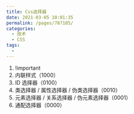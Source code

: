 ```yaml
---
title: Css选择器
date: 2021-03-05 10:01:35
permalink: /pages/787105/
categories:
  - 技术
  - CSS
tags:
  - 
---
```

1. !important
2. 内联样式（1000）
3. ID 选择器（0100）
4. 类选择器 / 属性选择器 / 伪类选择器（0010）
5. 元素选择器 / 关系选择器 / 伪元素选择器（0001）
6. 通配选择器（0000）